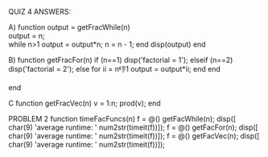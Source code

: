 QUIZ 4 ANSWERS:


A)
function output = getFracWhile(n)  
output = n;    
    while n>1
        output = output*n;
        n = n - 1;
    end
    disp(output)
end


B)
function getFracFor(n)
if (n==1)
    disp('factorial = 1');
elseif (n==2)
    disp('factorial = 2');
else
    for ii = n:-1:1
        output = output*ii;
    end
end

end

C
function getFracVec(n)
v = 1:n;
prod(v);
end


PROBLEM 2
function timeFacFuncs(n)
f = @() getFacWhile(n);
    disp([ char(9) 'average runtime: ' num2str(timeit(f))]);
f = @() getFacFor(n);
    disp([ char(9) 'average runtime: ' num2str(timeit(f))]);
f = @() getFacVec(n);
    disp([ char(9) 'average runtime: ' num2str(timeit(f))]);
